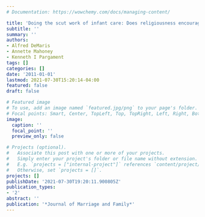 ```yaml
---
# Documentation: https://wowchemy.com/docs/managing-content/

title: 'Doing the scut work of infant care: Does religiousness encourage father involvement?'
subtitle: ''
summary: ''
authors:
- Alfred DeMaris
- Annette Mahoney
- Kenneth I Pargament
tags: []
categories: []
date: '2011-01-01'
lastmod: 2021-07-30T15:20:14-04:00
featured: false
draft: false

# Featured image
# To use, add an image named `featured.jpg/png` to your page's folder.
# Focal points: Smart, Center, TopLeft, Top, TopRight, Left, Right, BottomLeft, Bottom, BottomRight.
image:
  caption: ''
  focal_point: ''
  preview_only: false

# Projects (optional).
#   Associate this post with one or more of your projects.
#   Simply enter your project's folder or file name without extension.
#   E.g. `projects = ["internal-project"]` references `content/project/deep-learning/index.md`.
#   Otherwise, set `projects = []`.
projects: []
publishDate: '2021-07-30T19:20:11.900805Z'
publication_types:
- '2'
abstract: ''
publication: '*Journal of Marriage and Family*'
---
```

